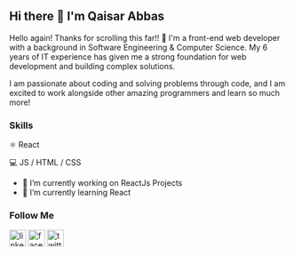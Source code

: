 
## Hi there 👋  I'm Qaisar Abbas
Hello again! Thanks for scrolling this far!! 🤗 I'm a front-end web developer with a background in Software Engineering & Computer Science. My 6 years of IT experience has given me a strong foundation for web development and building complex solutions.

I am passionate about coding and solving problems through code, and I am excited to work alongside other amazing programmers and learn so much more!

### Skills
⚛️ React

💻 JS / HTML / CSS


- 🔭 I’m currently working on ReactJs Projects 
- 🌱 I’m currently learning React  

### Follow Me 


[<img src='https://cdn.jsdelivr.net/npm/simple-icons@3.0.1/icons/linkedin.svg' alt='linkedin' height='30'>](https://www.linkedin.com/in/https://www.linkedin.com/in/qaisar-abbas-b7718411b//)  [<img src='https://cdn.jsdelivr.net/npm/simple-icons@3.0.1/icons/facebook.svg' alt='facebook' height='30'>](https://www.facebook.com/https://web.facebook.com/ImAbbas110)  [<img src='https://cdn.jsdelivr.net/npm/simple-icons@3.0.1/icons/twitter.svg' alt='twitter' height='30'>](https://twitter.com/https://twitter.com/aliveDead10)  

